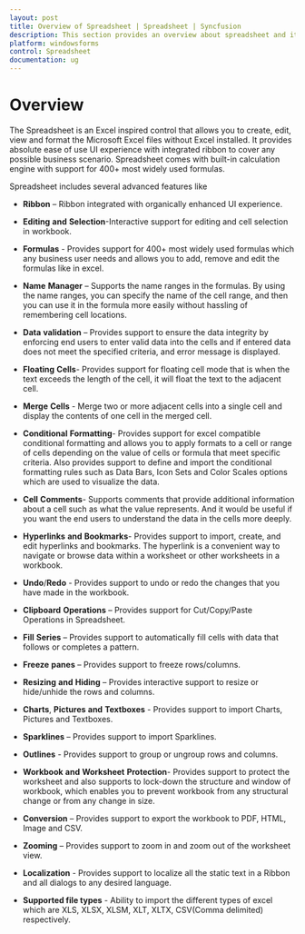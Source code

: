 ```yaml
---
layout: post
title: Overview of Spreadsheet | Spreadsheet | Syncfusion
description: This section provides an overview about spreadsheet and it's important key features for Syncfusion essential windows forms
platform: windowsforms
control: Spreadsheet
documentation: ug
---
```


# Overview

The Spreadsheet is an Excel inspired control that allows you to create, edit, view and format the Microsoft Excel files without Excel installed. It provides absolute ease of use UI experience with integrated ribbon to cover any possible business scenario. Spreadsheet comes with built-in calculation engine with support for 400+ most widely used formulas.

Spreadsheet includes several advanced features like 

* **Ribbon** – Ribbon integrated with organically enhanced UI experience.

* **Editing** **and** **Selection**-Interactive support for editing and cell selection in workbook.

* **Formulas** - Provides support for 400+ most widely used formulas which any business user needs and allows you to add, remove and edit the formulas like in excel.

* **Name** **Manager** – Supports the name ranges in the formulas. By using the name ranges, you can specify the name of the cell range, and then you can use it in the formula more easily without hassling of remembering cell locations.

* **Data** **validation** – Provides support to ensure the data integrity by enforcing end users to enter valid data into the cells and if entered data does not meet the specified criteria, and error message is displayed.

* **Floating** **Cells**- Provides support for floating cell mode that is when the text exceeds the length of the cell, it will float the text to the adjacent cell.

* **Merge** **Cells** - Merge two or more adjacent cells into a single cell and display the contents of one cell in the merged cell.

* **Conditional** **Formatting**- Provides support for excel compatible conditional formatting and allows you to apply formats to a cell or range of cells depending on the value of cells or formula that meet specific criteria. Also provides support to define and import the conditional formatting rules such as Data Bars, Icon Sets and Color Scales options which are used to visualize the data.

* **Cell** **Comments**- Supports comments that provide additional information about a cell such as what the value represents. And it would be useful if you want the end users to understand the data in the cells more deeply.

* **Hyperlinks** **and** **Bookmarks**- Provides support to import, create, and edit hyperlinks and bookmarks. The hyperlink is a convenient way to navigate or browse data within a worksheet or other worksheets in a workbook.

* **Undo**/**Redo** - Provides support to undo or redo the changes that you have made in the workbook.

* **Clipboard** **Operations** – Provides support for Cut/Copy/Paste Operations in Spreadsheet.

* **Fill** **Series** – Provides support to automatically fill cells with data that follows or completes a pattern.

* **Freeze** **panes** – Provides support to freeze rows/columns.

* **Resizing** **and** **Hiding** – Provides interactive support to resize or hide/unhide the rows and columns.

* **Charts**, **Pictures** **and** **Textboxes** - Provides support to import Charts, Pictures and Textboxes.

* **Sparklines** – Provides support to import Sparklines.

* **Outlines** - Provides support to group or ungroup rows and columns.

* **Workbook** **and** **Worksheet** **Protection**- Provides support to protect the worksheet and also supports to lock-down the structure and window of workbook, which enables you to prevent workbook from any structural change or from any change in size.

* **Conversion** – Provides support to export the workbook to PDF, HTML, Image and CSV.

* **Zooming** – Provides support to zoom in and zoom out of the worksheet view.

* **Localization** - Provides support to localize all the static text in a Ribbon and all dialogs to any desired language.

* **Supported file types** - Ability to import the different types of excel which are XLS, XLSX, XLSM, XLT, XLTX, CSV(Comma delimited) respectively.
